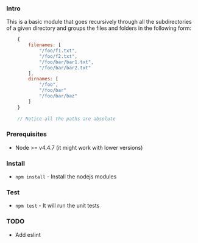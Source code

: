 ### Intro
This is a basic module that goes recursively through all the subdirectories of a given directory and groups the files and folders in the following form:

```javascript 
    {
        filenames: [
            "/foo/f1.txt",
            "/foo/f2.txt",
            "/foo/bar/bar1.txt",
            "/foo/bar/bar2.txt"
        ],
        dirnames: [
            "/foo",
            "/foo/bar"
            "/foo/bar/baz"
        ]
    }
    
    // Notice all the paths are absolute
```    

### Prerequisites
- Node >= v4.4.7 (it might work with lower versions)

### Install 
- `npm install` - Install the nodejs modules

### Test
- `npm test` - It will run the unit tests
   
### TODO 
- Add eslint
